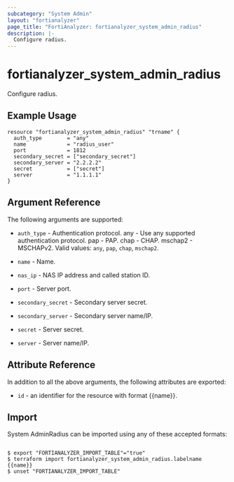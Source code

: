 ```yaml
---
subcategory: "System Admin"
layout: "fortianalyzer"
page_title: "FortiAnalyzer: fortianalyzer_system_admin_radius"
description: |-
  Configure radius.
---
```


# fortianalyzer_system_admin_radius
Configure radius.

## Example Usage

```hcl
resource "fortianalyzer_system_admin_radius" "trname" {
  auth_type        = "any"
  name             = "radius_user"
  port             = 1812
  secondary_secret = ["secondary_secret"]
  secondary_server = "2.2.2.2"
  secret           = ["secret"]
  server           = "1.1.1.1"
}
```

## Argument Reference


The following arguments are supported:


* `auth_type` - Authentication protocol. any - Use any supported authentication protocol. pap - PAP. chap - CHAP. mschap2 - MSCHAPv2. Valid values: `any`, `pap`, `chap`, `mschap2`.

* `name` - Name.
* `nas_ip` - NAS IP address and called station ID.
* `port` - Server port.
* `secondary_secret` - Secondary server secret.
* `secondary_server` - Secondary server name/IP.
* `secret` - Server secret.
* `server` - Server name/IP.


## Attribute Reference

In addition to all the above arguments, the following attributes are exported:
* `id` - an identifier for the resource with format {{name}}.

## Import

System AdminRadius can be imported using any of these accepted formats:
```

$ export "FORTIANALYZER_IMPORT_TABLE"="true"
$ terraform import fortianalyzer_system_admin_radius.labelname {{name}}
$ unset "FORTIANALYZER_IMPORT_TABLE"
```

